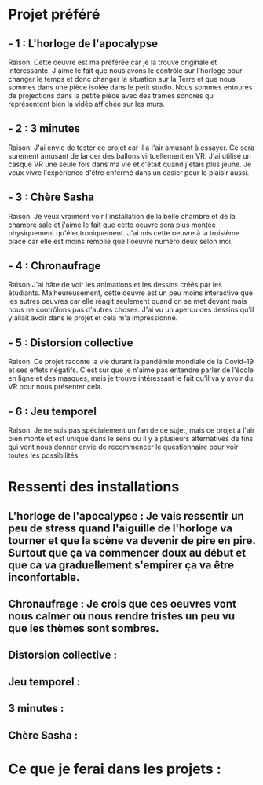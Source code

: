 # Projet préféré
## - 1 : L'horloge de l'apocalypse

Raison: Cette oeuvre est ma préférée car je la trouve originale et intéressante. J'aime le fait que nous avons le contrôle sur l'horloge pour changer le temps et donc changer la situation sur la Terre et que nous sommes dans une pièce isolée dans le petit studio. Nous sommes entourés de projections dans la petite pièce avec des trames sonores qui représentent bien la vidéo affichée sur les murs.


## - 2 : 3 minutes

Raison: J'ai envie de tester ce projet car il a l'air amusant à essayer. Ce sera surement amusant de lancer des ballons virtuellement en VR. J'ai utilisé un casque VR une seule fois dans ma vie et c'était quand j'étais plus jeune. Je veux vivre l'expérience d'être enfermé dans un casier pour le plaisir aussi.

## - 3 : Chère Sasha

Raison: Je veux vraiment voir l'installation de la belle chambre et de la chambre sale et j'aime le fait que cette oeuvre sera plus montée physiquement qu'électroniquement. J'ai mis cette oeuvre à la troisième place car elle est moins remplie que l'oeuvre numéro deux selon moi.


## - 4 : Chronaufrage

Raison:J'ai hâte de voir les animations et les dessins créés par les étudiants. Malheureusement, cette oeuvre est un peu moins interactive que les autres oeuvres car elle réagit seulement quand on se met devant mais nous ne contrôlons pas d'autres choses. J'ai vu un aperçu des dessins qu'il y allait avoir dans le projet et cela m'a impressionné.

## - 5 : Distorsion collective

Raison: Ce projet raconte la vie durant la pandémie mondiale de la Covid-19 et ses effets négatifs. C'est sur que je n'aime pas entendre parler de l'école en ligne et des masques, mais je trouve intéressant le fait qu'il va y avoir du VR pour nous présenter cela.

## - 6 : Jeu temporel

Raison: Je ne suis pas spécialement un fan de ce sujet, mais ce projet a l'air bien monté et est unique dans le sens ou il y a plusieurs alternatives de fins qui vont nous donner envie de recommencer le questionnaire pour voir toutes les possibilités.




# Ressenti des installations

## L'horloge de l'apocalypse : Je vais ressentir un peu de stress quand l'aiguille de l'horloge va tourner et que la scène va devenir de pire en pire. Surtout que ça va commencer doux au début et que ca  va graduellement s'empirer ça va être inconfortable.

## Chronaufrage : Je crois que ces oeuvres vont nous calmer où nous rendre tristes un peu vu que les thèmes sont sombres.

## Distorsion collective :

## Jeu temporel :

## 3 minutes :

## Chère Sasha :

# Ce que je ferai dans les projets :
